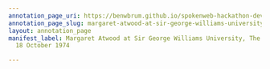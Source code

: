 ```yaml
---
annotation_page_uri: https://benwbrum.github.io/spokenweb-hackathon-development/annotations/margaret-atwood-at-sir-george-williams-university-the-poetry-series-18-october-1974-canvas-1-audience-member-3.json
annotation_page_slug: margaret-atwood-at-sir-george-williams-university-the-poetry-series-18-october-1974-canvas-1-audience-member-3
layout: annotation_page
manifest_label: Margaret Atwood at Sir George Williams University, The Poetry Series,
  18 October 1974

---
```

